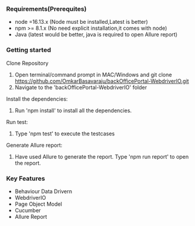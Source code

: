 ### Requirements(Prerequites)

- node =16.13.x (Node must be installed,Latest is better)
- npm >= 8.1.x (No need explicit installation,it comes with node)
- Java (latest would be better, java is required to open Allure report)

### Getting started

Clone Repository

1. Open terminal/command prompt in MAC/Windows and git clone https://github.com/OmkarBasavaraju/backOfficePortal-WebdriverIO.git
2. Navigate to the 'backOfficePortal-WebdriverIO' folder

Install the dependencies:

1. Run 'npm install' to install all the dependencies.

Run test:

1. Type 'npm test' to execute the testcases

Generate Allure report:

1. Have used Allure to generate the report. Type 'npm run report' to open the report.

### Key Features

- Behaviour Data Drivern
- WebdriverIO
- Page Object Model
- Cucumber
- Allure Report
